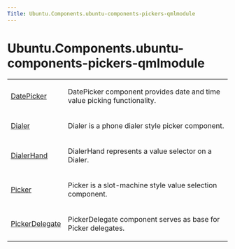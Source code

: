 ```yaml
---
Title: Ubuntu.Components.ubuntu-components-pickers-qmlmodule
---
```


# Ubuntu.Components.ubuntu-components-pickers-qmlmodule

<span class="subtitle"></span>
<!-- $$$Ubuntu.Components.Pickers-description -->
<!-- @@@Ubuntu.Components.Pickers -->
<table class="annotated">
<tr class="odd topAlign"><td class="tblName"><p><a href="Ubuntu.Components.Pickers.DatePicker.md">DatePicker</a></p></td><td class="tblDescr"><p>DatePicker component provides date and time value picking functionality.</p></td></tr>
<tr class="even topAlign"><td class="tblName"><p><a href="Ubuntu.Components.Pickers.Dialer.md">Dialer</a></p></td><td class="tblDescr"><p>Dialer is a phone dialer style picker component.</p></td></tr>
<tr class="odd topAlign"><td class="tblName"><p><a href="Ubuntu.Components.Pickers.DialerHand.md">DialerHand</a></p></td><td class="tblDescr"><p>DialerHand represents a value selector on a Dialer.</p></td></tr>
<tr class="even topAlign"><td class="tblName"><p><a href="Ubuntu.Components.Pickers.Picker.md">Picker</a></p></td><td class="tblDescr"><p>Picker is a slot-machine style value selection component.</p></td></tr>
<tr class="odd topAlign"><td class="tblName"><p><a href="Ubuntu.Components.Pickers.PickerDelegate.md">PickerDelegate</a></p></td><td class="tblDescr"><p>PickerDelegate component serves as base for Picker delegates.</p></td></tr>
</table>
